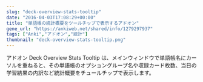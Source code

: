 ```yaml
---
slug: "deck-overview-stats-tooltip"
date: "2016-04-03T17:08:29+00:00"
title: "単語帳の統計概要をツールチップで表示するアドオン"
gene_url: "https://ankiweb.net/shared/info/1279297937"
tags: ["Anki","アドオン","統計"]
thumbnail: "deck-overview-stats-tooltip.png"
---
```

アドオン Deck Overview Stats Tooltip は、メインウィンドウで単語帳名にカーソルを重ねると、その単語帳のオプショングループ名や収録カード枚数、当日の学習結果の内訳など統計概要をチュールチップで表示します。